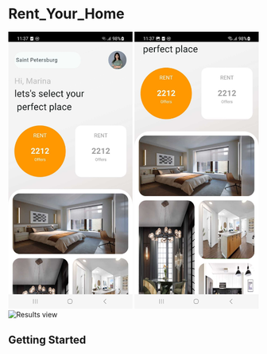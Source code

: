 # Rent_Your_Home

<p float="left">
    <img src="./images/screenshot_1.jpg" alt="Scavenger hunt location selection" width="250">
	<img src="./images/screenshot_2.jpg" alt="Scavenger hunt view" width="250">
	<img src="./images/demo.mp4" alt="Results view" width="250">
</p>

## Getting Started


